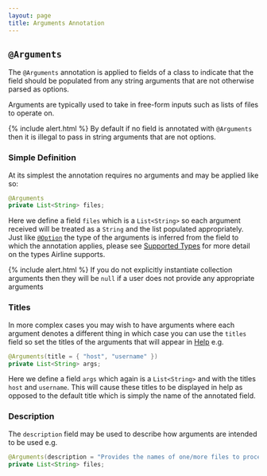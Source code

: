 ```yaml
---
layout: page
title: Arguments Annotation
---
```


## `@Arguments`

The `@Arguments` annotation is applied to fields of a class to indicate that the field should be populated from any string arguments that are not otherwise parsed as options.

Arguments are typically used to take in free-form inputs such as lists of files to operate on.

{% include alert.html %}
By default if no field is annotated with `@Arguments` then it is illegal to pass in string arguments that are not options.
	
### Simple Definition

At its simplest the annotation requires no arguments and may be applied like so:

```java
@Arguments
private List<String> files;
```

Here we define a field `files` which is a `List<String>` so each argument received will be treated as a `String` and the list populated appropriately.  Just like [`@Option`](option.html) the type of the arguments is inferred from the field to which the annotation applies, please see [Supported Types](../practise/types.html) for more detail on the types Airline supports.

{% include alert.html %}
If you do not explicitly instantiate collection arguments then they will be `null` if a user does not provide any appropriate arguments

### Titles

In more complex cases you may wish to have arguments where each argument denotes a different thing in which case you can use the `titles` field so set the titles of the arguments that will appear in [Help](../help/) e.g.

```java
@Arguments(title = { "host", "username" })
private List<String> args;
```
	
Here we define a field `args` which again is a `List<String>` and with the titles `host` and `username`.  This will cause these titles to be displayed in help as opposed to the default title which is simply the name of the annotated field.

### Description

The `description` field may be used to describe how arguments are intended to be used e.g.

```java
@Arguments(description = "Provides the names of one/more files to process")
private List<String> files;
```
